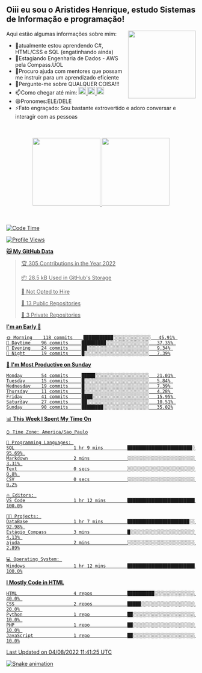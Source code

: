 ## Oiii eu sou o Aristides Henrique, estudo Sistemas de Informação e programação!

<div >
Aqui estão algumas informações sobre mim:<img align="right" height="180em" src="https://user-images.githubusercontent.com/97318481/177042589-45d62122-82a9-4a32-b3a7-87b322825b2f.png">
</div>

- 🌱atualmente estou aprendendo C#, HTML/CSS e SQL (engatinhando ainda)
- 👯Estagiando Engenharia de Dados - AWS pela Compass.UOL
- 🤔Procuro ajuda com mentores que possam me instruir para um aprendizado eficiente
- 💬Pergunte-me sobre QUALQUER COISA!!!
- 📫Como chegar até mim:
  <a href="https://www.instagram.com/aryhenry/" target="_blank">
  <img src="https://img.shields.io/badge/-Instagram-%23E4405F?style=for-the-badge&logo=instagram&logoColor=black" height="20px">
  </a>
  <a href="https://www.linkedin.com/in/aristides-henrique/" target="_blank">
  <img src="https://img.shields.io/badge/-LinkedIn-%230077B5?style=for-the-badge&logo=linkedin&logoColor=black" height="20px">
  </a> 
  <a href="mailto:arihenriqueuna@gmail.com">
  <img src="https://img.shields.io/badge/-Gmail-%23333?style=for-the-badge&logo=gmail&logoColor=white" height="20px">
  </a>
- 😄Pronomes:ELE/DELE
- ⚡Fato engraçado: Sou bastante extrovertido e adoro conversar e interagir com as pessoas
<br/>
<br/>
<div align="center">
  <a href="https://github.com/arihenrique">
  <img height="180em" src="https://github-readme-stats.vercel.app/api?username=arihenrique&show_icons=true&theme=dracula&include_all_commits=true&count_private=true"/>
  <img height="180em" src="https://github-readme-stats.vercel.app/api/top-langs/?username=arihenrique&layout=compact&langs_count=7&theme=dracula"/>
</div><br/><br/>

<!--START_SECTION:waka-->
![Code Time](http://img.shields.io/badge/Code%20Time-24%20hrs%201%20min-blue)

![Profile Views](http://img.shields.io/badge/Profile%20Views-13-blue)

**🐱 My GitHub Data** 

> 🏆 305 Contributions in the Year 2022
 > 
> 📦 28.5 kB Used in GitHub's Storage 
 > 
> 🚫 Not Opted to Hire
 > 
> 📜 13 Public Repositories 
 > 
> 🔑 3 Private Repositories  
 > 
**I'm an Early 🐤** 

```text
🌞 Morning    118 commits    ███████████░░░░░░░░░░░░░░   45.91% 
🌆 Daytime    96 commits     █████████░░░░░░░░░░░░░░░░   37.35% 
🌃 Evening    24 commits     ██░░░░░░░░░░░░░░░░░░░░░░░   9.34% 
🌙 Night      19 commits     █░░░░░░░░░░░░░░░░░░░░░░░░   7.39%

```
📅 **I'm Most Productive on Sunday** 

```text
Monday       54 commits     █████░░░░░░░░░░░░░░░░░░░░   21.01% 
Tuesday      15 commits     █░░░░░░░░░░░░░░░░░░░░░░░░   5.84% 
Wednesday    19 commits     █░░░░░░░░░░░░░░░░░░░░░░░░   7.39% 
Thursday     11 commits     █░░░░░░░░░░░░░░░░░░░░░░░░   4.28% 
Friday       41 commits     ████░░░░░░░░░░░░░░░░░░░░░   15.95% 
Saturday     27 commits     ██░░░░░░░░░░░░░░░░░░░░░░░   10.51% 
Sunday       90 commits     ████████░░░░░░░░░░░░░░░░░   35.02%

```


📊 **This Week I Spent My Time On** 

```text
⌚︎ Time Zone: America/Sao_Paulo

💬 Programming Languages: 
SQL                      1 hr 9 mins         ████████████████████████░   95.69% 
Markdown                 2 mins              ░░░░░░░░░░░░░░░░░░░░░░░░░   3.31% 
Text                     0 secs              ░░░░░░░░░░░░░░░░░░░░░░░░░   0.8% 
CSV                      0 secs              ░░░░░░░░░░░░░░░░░░░░░░░░░   0.2%

🔥 Editors: 
VS Code                  1 hr 12 mins        █████████████████████████   100.0%

🐱‍💻 Projects: 
DataBase                 1 hr 7 mins         ███████████████████████░░   92.98% 
Estágio_Compass          3 mins              █░░░░░░░░░░░░░░░░░░░░░░░░   4.13% 
ajuda                    2 mins              ░░░░░░░░░░░░░░░░░░░░░░░░░   2.89%

💻 Operating System: 
Windows                  1 hr 12 mins        █████████████████████████   100.0%

```

**I Mostly Code in HTML** 

```text
HTML                     4 repos             ██████████░░░░░░░░░░░░░░░   40.0% 
CSS                      2 repos             █████░░░░░░░░░░░░░░░░░░░░   20.0% 
Python                   1 repo              ██░░░░░░░░░░░░░░░░░░░░░░░   10.0% 
PHP                      1 repo              ██░░░░░░░░░░░░░░░░░░░░░░░   10.0% 
JavaScript               1 repo              ██░░░░░░░░░░░░░░░░░░░░░░░   10.0%

```



 Last Updated on 04/08/2022 11:41:25 UTC
<!--END_SECTION:waka-->

![Snake animation](https://github.com/arihenrique/arihenrique/blob/output/github-contribution-grid-snake.svg)

